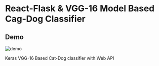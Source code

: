 # React-Flask & VGG-16 Model Based Cag-Dog Classifier 

## Demo 
![demo](https://i.imgur.com/gxigpWQ.gif)

Keras VGG-16 Based Cat-Dog classifier with Web API 
